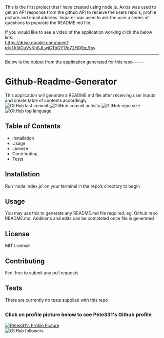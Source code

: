 This is the first project that I have created using node.js.
Axios was used to get an API response from the github API to receive the users repo's, profile picture and email address. Inquirer was used to ask the user a series of questions to populate the README.md file.

If you would like to see a video of the application working click the below link:  
https://drive.google.com/open?id=1A3tOuVvKhSJLwjCTqGY17e72HO9q_9sy

----------------------------------------------------------------------------------------------------------------------------------------
Below is the output from the application generated for this repo------

# Github-Readme-Generator
This application will generate a README.md file after receiving user inputs and create table of contents accordingly  
![GitHub last commit](https://img.shields.io/github/last-commit/Pete331/Github-Readme-Generator)
![GitHub commit activity](https://img.shields.io/github/commit-activity/y/Pete331/Github-Readme-Generator)
![GitHub repo size](https://img.shields.io/github/repo-size/Pete331/Github-Readme-Generator)
![GitHub top language](https://img.shields.io/github/languages/top/Pete331/Github-Readme-Generator)  
## Table of Contents
- Installation
- Usage
- License
- Contributing
- Tests

## Installation
Run ‘node index.js’ on your terminal in the repo’s directory to begin
## Usage
You may use this to generate any README.md file required. eg. Github repo README.md. Additions and edits can be completed once file is generated 
## License
MIT License
## Contributing
Feel free to submit any pull requests
## Tests
There are currently no tests supplied with this repo
## 

### Click on profile picture below to see Pete331's Github profile
[![Pete331's Profile Picture](https://avatars2.githubusercontent.com/u/53825841?v=4&s=200 "Created by Pete331")](https://github.com/Pete331)  
![GitHub followers](https://img.shields.io/github/followers/Pete331?style=social)  

